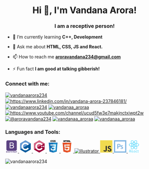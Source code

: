 <h1 align="center">Hi 👋, I'm Vandana Arora!</h1>
<h3 align="center">I am a receptive person!</h3>

- 🌱 I’m currently learning **C++, Development**

- 💬 Ask me about **HTML, CSS, JS and React.**

- 📫 How to reach me **aroravandana234@gmail.com**

- ⚡ Fun fact **I am good at talking gibberish!**

<h3 align="left">Connect with me:</h3>
<p align="left">
<a href="https://codepen.io/vandanaarora234" target="blank"><img align="center" src="https://raw.githubusercontent.com/rahuldkjain/github-profile-readme-generator/master/src/images/icons/Social/codepen.svg" alt="vandanaarora234" height="30" width="40" /></a>
<a href="https://linkedin.com/in/https://www.linkedin.com/in/vandana-arora-237846181/" target="blank"><img align="center" src="https://raw.githubusercontent.com/rahuldkjain/github-profile-readme-generator/master/src/images/icons/Social/linked-in-alt.svg" alt="https://www.linkedin.com/in/vandana-arora-237846181/" height="30" width="40" /></a>
<a href="https://codesandbox.com/vandanaarora234" target="blank"><img align="center" src="https://cdn.jsdelivr.net/npm/simple-icons@3.0.1/icons/codesandbox.svg" alt="vandanaarora234" height="30" width="40" /></a>
<a href="https://instagram.com/vandanaa_aroraa" target="blank"><img align="center" src="https://raw.githubusercontent.com/rahuldkjain/github-profile-readme-generator/master/src/images/icons/Social/instagram.svg" alt="vandanaa_aroraa" height="30" width="40" /></a>
<a href="https://www.youtube.com/c/https://www.youtube.com/channel/ucud5fw3e7makjnctxiwpt2w" target="blank"><img align="center" src="https://raw.githubusercontent.com/rahuldkjain/github-profile-readme-generator/master/src/images/icons/Social/youtube.svg" alt="https://www.youtube.com/channel/ucud5fw3e7makjnctxiwpt2w" height="30" width="40" /></a>
<a href="https://www.hackerrank.com/@aroravandana234" target="blank"><img align="center" src="https://raw.githubusercontent.com/rahuldkjain/github-profile-readme-generator/master/src/images/icons/Social/hackerrank.svg" alt="@aroravandana234" height="30" width="40" /></a>
<a href="https://codeforces.com/profile/vandanaa_aroraa" target="blank"><img align="center" src="https://cdn.jsdelivr.net/npm/simple-icons@3.0.1/icons/codeforces.svg" alt="vandanaa_aroraa" height="30" width="40" /></a>
<a href="https://www.leetcode.com/vandanaa_aroraa" target="blank"><img align="center" src="https://raw.githubusercontent.com/rahuldkjain/github-profile-readme-generator/master/src/images/icons/Social/leet-code.svg" alt="vandanaa_aroraa" height="30" width="40" /></a>
</p>

<h3 align="left">Languages and Tools:</h3>
<p align="left"> <a href="https://getbootstrap.com" target="_blank"> <img src="https://raw.githubusercontent.com/devicons/devicon/master/icons/bootstrap/bootstrap-plain-wordmark.svg" alt="bootstrap" width="40" height="40"/> </a> <a href="https://www.cprogramming.com/" target="_blank"> <img src="https://raw.githubusercontent.com/devicons/devicon/master/icons/c/c-original.svg" alt="c" width="40" height="40"/> </a> <a href="https://www.w3schools.com/cpp/" target="_blank"> <img src="https://raw.githubusercontent.com/devicons/devicon/master/icons/cplusplus/cplusplus-original.svg" alt="cplusplus" width="40" height="40"/> </a> <a href="https://www.w3schools.com/css/" target="_blank"> <img src="https://raw.githubusercontent.com/devicons/devicon/master/icons/css3/css3-original-wordmark.svg" alt="css3" width="40" height="40"/> </a> <a href="https://www.w3.org/html/" target="_blank"> <img src="https://raw.githubusercontent.com/devicons/devicon/master/icons/html5/html5-original-wordmark.svg" alt="html5" width="40" height="40"/> </a> <a href="https://www.adobe.com/in/products/illustrator.html" target="_blank"> <img src="https://www.vectorlogo.zone/logos/adobe_illustrator/adobe_illustrator-icon.svg" alt="illustrator" width="40" height="40"/> </a> <a href="https://developer.mozilla.org/en-US/docs/Web/JavaScript" target="_blank"> <img src="https://raw.githubusercontent.com/devicons/devicon/master/icons/javascript/javascript-original.svg" alt="javascript" width="40" height="40"/> </a> <a href="https://www.photoshop.com/en" target="_blank"> <img src="https://raw.githubusercontent.com/devicons/devicon/master/icons/photoshop/photoshop-line.svg" alt="photoshop" width="40" height="40"/> </a> <a href="https://reactjs.org/" target="_blank"> <img src="https://raw.githubusercontent.com/devicons/devicon/master/icons/react/react-original-wordmark.svg" alt="react" width="40" height="40"/> </a> </p>

<p><img align="center" src="https://github-readme-streak-stats.herokuapp.com/?user=vandanaarora234&" alt="vandanaarora234" /></p>
